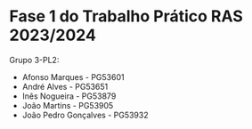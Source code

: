 # Fase 1 do Trabalho Prático RAS 2023/2024

Grupo 3-PL2:

- Afonso Marques - PG53601
- André Alves - PG53651
- Inês Nogueira - PG53879
- João Martins - PG53905
- João Pedro Gonçalves - PG53932